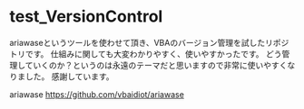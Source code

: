 # test_VersionControl  

ariawaseというツールを使わせて頂き、VBAのバージョン管理を試したリポジトリです。
仕組みに関しても大変わかりやすく、使いやすかったです。
どう管理していくのか？というのは永遠のテーマだと思いますので非常に使いやすくなりました。
感謝しています。

ariawase
https://github.com/vbaidiot/ariawase
